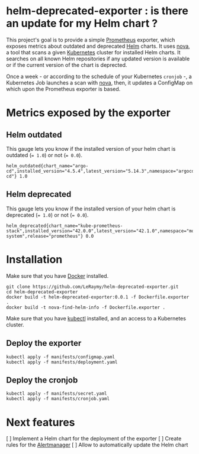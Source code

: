 # helm-deprecated-exporter : is there an update for my Helm chart ?  

This project's goal is to provide a simple [Prometheus](https://prometheus.io/) exporter, which exposes metrics about outdated and deprecated [Helm](https://helm.sh/) charts. It uses [nova](https://github.com/FairwindsOps/nova), a tool that scans a given [Kubernetes](https://kubernetes.io/) cluster for installed Helm charts. It searches on all known Helm repositories if any updated version is available or if the current version of the chart is deprected.  

Once a week - or according to the schedule of your Kubernetes `cronjob` -, a Kubernetes Job launches a scan with [nova](https://github.com/FairwindsOps/nova), then, it updates a ConfigMap on which upon the Prometheus exporter is based.

# Metrics exposed by the exporter  

## Helm outdated

This gauge lets you know if the installed version of your helm chart is outdated (` = 1.0 `) or not (` = 0.0 `).

```
helm_outdated{chart_name="argo-cd",installed_version="4.5.4",latest_version="5.14.3",namespace="argocd",release="argo-cd"} 1.0
```

## Helm deprecated

This gauge lets you know if the installed version of your helm chart is deprecated (` = 1.0 `) or not (` = 0.0 `).

```
helm_deprecated{chart_name="kube-prometheus-stack",installed_version="42.0.0",latest_version="42.1.0",namespace="monitoring-system",release="prometheus"} 0.0
```

# Installation

Make sure that you have [Docker](https://docs.docker.com/get-docker/) installed.  

```
git clone https://github.com/LeRaymy/helm-deprecated-exporter.git
cd helm-deprecated-exporter
docker build -t helm-deprecated-exporter:0.0.1 -f Dockerfile.exporter .
docker build -t nova-find-helm-info -f Dockerfile.exporter .
```

Make sure that you have [kubectl](https://kubernetes.io/docs/tasks/tools/) installed, and an access to a Kubernetes cluster.  


## Deploy the exporter

```
kubectl apply -f manifests/configmap.yaml
kubectl apply -f manifests/deployment.yaml
```

## Deploy the cronjob

```
kubectl apply -f manifests/secret.yaml
kubectl apply -f manifests/cronjob.yaml
```

# Next features

[ ] Implement a Helm chart for the deployment of the exporter
[ ] Create rules for the [Alertmanager](https://prometheus.io/docs/alerting/latest/alertmanager/)
[ ] Allow to automatically update the Helm chart